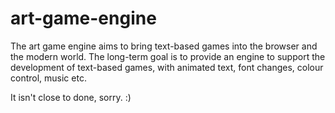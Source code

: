 # art-game-engine

The art game engine aims to bring text-based games into the browser and the modern world. The long-term goal is to provide an engine to support the development of text-based games, with animated text, font changes, colour control, music etc.

It isn't close to done, sorry. :)
